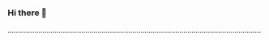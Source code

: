 ### Hi there 👋

............................................................................................................................
